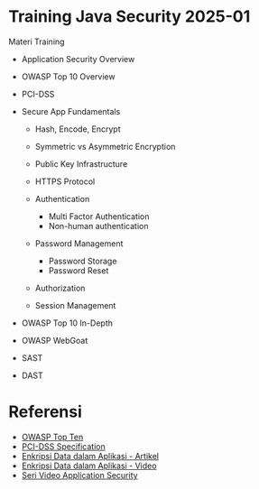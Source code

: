 # Training Java Security 2025-01 #

Materi Training

* Application Security Overview
* OWASP Top 10 Overview
* PCI-DSS
* Secure App Fundamentals

  * Hash, Encode, Encrypt
  * Symmetric vs Asymmetric Encryption
  * Public Key Infrastructure
  * HTTPS Protocol
  * Authentication

    * Multi Factor Authentication
    * Non-human authentication

  * Password Management

    * Password Storage
    * Password Reset
  
  * Authorization
  * Session Management

* OWASP Top 10 In-Depth
* OWASP WebGoat
* SAST
* DAST

# Referensi #

* [OWASP Top Ten](https://owasp.org/www-project-top-ten/)
* [PCI-DSS Specification](https://www.pcisecuritystandards.org/document_library/)
* [Enkripsi Data dalam Aplikasi - Artikel](https://software.endy.muhardin.com/java/enkripsi-data-dalam-aplikasi/)
* [Enkripsi Data dalam Aplikasi - Video](https://youtube.com/playlist?list=PL9oC_cq7OYbxlqa42LwWaukJ1gIxc_-9U&si=rpaTkNmPunyYzB_F)
* [Seri Video Application Security](https://youtube.com/playlist?list=PL9oC_cq7OYbwClMMWLTgXr3zz9sQ_JW76&si=j41nD0cjekUu8eNy)